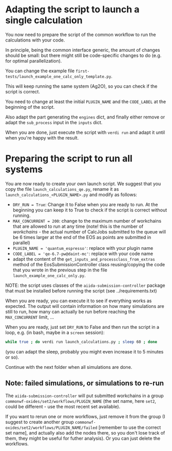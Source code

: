 # Adapting the script to launch a single calculation

You now need to prepare the script of the common workflow to run the calculations with your code.

In principle, being the common interface generic, the amount of changes should be small: but there might still be code-specific changes to do (e.g. for optimal parallelization).

You can change the example file `first-tests/launch_example_one_calc_only_template.py`. 

This will keep running the same system (Ag2O), so you can check if the script is correct.

You need to change at least the initial `PLUGIN_NAME` and the `CODE_LABEL` at the beginning of the script.

Also adapt the part generating the `engines` dict, and finally either remove or adapt the `sub_process` input in the `inputs` dict.

When you are done, just execute the script with `verdi run` and adapt it until when you're happy with the result.

# Preparing the script to run all systems

You are now ready to create your own launch script.
We suggest that you copy the file `launch_calculations_qe.py`, rename it as `launch_calculations_<PLUGIN_NAME>.py` and modify as follows:

- `DRY_RUN = True`: Change it to False when you are ready to run. At the beginning you can keep it to True to check if the script is correct without running.
- `MAX_CONCURRENT = 200`: change to the maximum number of workchains that are allowed to run at any time (note! this is the number of *workchains* - the actual number of CalcJobs submitted to the queue will be 6 times larger at the end of the EOS as points are submitted in parallel)
- `PLUGIN_NAME = 'quantum_espresso'`: replace with your plugin name
- `CODE_LABEL = 'qe-6.7-pw@daint-mc'`: replace with your code name
-  adapt the content of the `get_inputs_and_processclass_from_extras` method of the EosSubmissionController class reusing/copying the code that you wrote in the previous step in the file `launch_example_one_calc_only.py`.

NOTE: the script uses classes of the `aiida-submission-controller` package that must be installed before running the script (see ../requirements.txt)

When you are ready, you can execute it to see if everything works as expected.
The output will contain information on how many simulations are still to run, how many
can actually be run before reaching the `MAX_CONCURRENT` limit, ...

When you are ready, just set `DRY_RUN` to False and then run the script in a loop, e.g. (in bash, maybe in a `screen` session):
```bash
while true ; do verdi run launch_calculations.py ; sleep 60 ; done
```
(you can adapt the sleep, probably you might even increase it to 5 minutes or so).

Continue with the next folder when all simulations are done.


## Note: failed simulations, or simulations to re-run
The `aiida-submission-controller` will put submitted workchains in a group
`commonwf-oxides/set2/workflows/PLUGIN_NAME` (the set name, here `set2`, could be different - use the most recent set available).   

If you want to rerun one or more workflows, just remove it from the group (I suggest to create another group `commonwf-oxides/set2/workflows/PLUGIN_NAME/failed` [remember to use the correct set name], and actually also add the nodes there, so you don't lose track of them, they might be useful for futher analysis). Or you can just delete the workflows.
